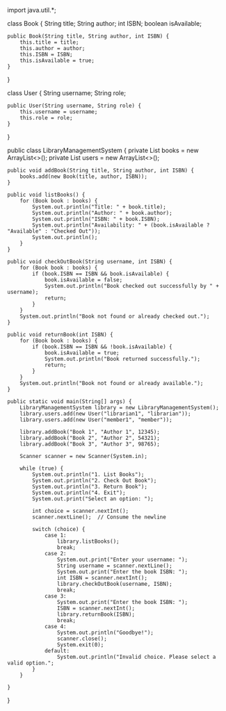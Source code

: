 import java.util.*;

class Book {
    String title;
    String author;
    int ISBN;
    boolean isAvailable;

    public Book(String title, String author, int ISBN) {
        this.title = title;
        this.author = author;
        this.ISBN = ISBN;
        this.isAvailable = true;
    }
}

class User {
    String username;
    String role;

    public User(String username, String role) {
        this.username = username;
        this.role = role;
    }
}

public class LibraryManagementSystem {
    private List<Book> books = new ArrayList<>();
    private List<User> users = new ArrayList<>();

    public void addBook(String title, String author, int ISBN) {
        books.add(new Book(title, author, ISBN));
    }

    public void listBooks() {
        for (Book book : books) {
            System.out.println("Title: " + book.title);
            System.out.println("Author: " + book.author);
            System.out.println("ISBN: " + book.ISBN);
            System.out.println("Availability: " + (book.isAvailable ? "Available" : "Checked Out"));
            System.out.println();
        }
    }

    public void checkOutBook(String username, int ISBN) {
        for (Book book : books) {
            if (book.ISBN == ISBN && book.isAvailable) {
                book.isAvailable = false;
                System.out.println("Book checked out successfully by " + username);
                return;
            }
        }
        System.out.println("Book not found or already checked out.");
    }

    public void returnBook(int ISBN) {
        for (Book book : books) {
            if (book.ISBN == ISBN && !book.isAvailable) {
                book.isAvailable = true;
                System.out.println("Book returned successfully.");
                return;
            }
        }
        System.out.println("Book not found or already available.");
    }

    public static void main(String[] args) {
        LibraryManagementSystem library = new LibraryManagementSystem();
        library.users.add(new User("librarian1", "librarian"));
        library.users.add(new User("member1", "member"));

        library.addBook("Book 1", "Author 1", 12345);
        library.addBook("Book 2", "Author 2", 54321);
        library.addBook("Book 3", "Author 3", 98765);

        Scanner scanner = new Scanner(System.in);

        while (true) {
            System.out.println("1. List Books");
            System.out.println("2. Check Out Book");
            System.out.println("3. Return Book");
            System.out.println("4. Exit");
            System.out.print("Select an option: ");

            int choice = scanner.nextInt();
            scanner.nextLine();  // Consume the newline

            switch (choice) {
                case 1:
                    library.listBooks();
                    break;
                case 2:
                    System.out.print("Enter your username: ");
                    String username = scanner.nextLine();
                    System.out.print("Enter the book ISBN: ");
                    int ISBN = scanner.nextInt();
                    library.checkOutBook(username, ISBN);
                    break;
                case 3:
                    System.out.print("Enter the book ISBN: ");
                    ISBN = scanner.nextInt();
                    library.returnBook(ISBN);
                    break;
                case 4:
                    System.out.println("Goodbye!");
                    scanner.close();
                    System.exit(0);
                default:
                    System.out.println("Invalid choice. Please select a valid option.";
            }
        }
        
    }
}
